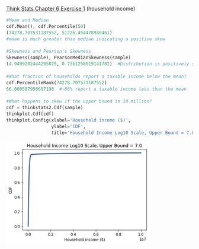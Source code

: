 [Think Stats Chapter 6 Exercise 1](http://greenteapress.com/thinkstats2/html/thinkstats2007.html#toc60) (household income)

>> 
```python
#Mean and Median
cdf.Mean(), cdf.Percentile(50)
(74278.707531187552, 51226.454478940461)
#mean is much greater than median indicating a positive skew 

#Skewness and Pearson's Skewness
Skewness(sample), PearsonMedianSkewness(sample) 
(4.9499202444295829, 0.7361258019141782)  #Distribution is positively skewed 

#What fraction of households report a taxable income below the mean?
cdf.PercentileRank(74278.707531187552)
66.000587956687198  #~66% report a taxable income less than the mean 

#What happens to skew if the upper bound is 10 million?
cdf = thinkstats2.Cdf(sample)
thinkplot.Cdf(cdf)
thinkplot.Config(xlabel='Household income ($)',
                 ylabel='CDF', 
                 title='Household Income Log10 Scale, Upper Bound = 7.0')
```
![Distribution](https://github.com/jnlevine23/dsp/blob/master/img/upper_bound7.0.png?raw=true)

